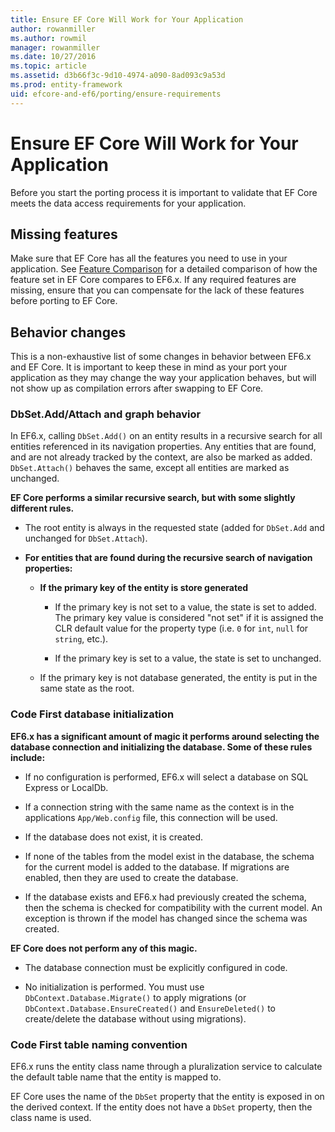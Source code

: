 ```yaml
---
title: Ensure EF Core Will Work for Your Application
author: rowanmiller
ms.author: rowmil
manager: rowanmiller
ms.date: 10/27/2016
ms.topic: article
ms.assetid: d3b66f3c-9d10-4974-a090-8ad093c9a53d
ms.prod: entity-framework
uid: efcore-and-ef6/porting/ensure-requirements
---
```

# Ensure EF Core Will Work for Your Application

Before you start the porting process it is important to validate that EF Core meets the data access requirements for your application.

## Missing features

Make sure that EF Core has all the features you need to use in your application. See [Feature Comparison](../features.md) for a detailed comparison of how the feature set in EF Core compares to EF6.x. If any required features are missing, ensure that you can compensate for the lack of these features before porting to EF Core.

## Behavior changes

This is a non-exhaustive list of some changes in behavior between EF6.x and EF Core. It is important to keep these in mind as your port your application as they may change the way your application behaves, but will not show up as compilation errors after swapping to EF Core.

### DbSet.Add/Attach and graph behavior

In EF6.x, calling `DbSet.Add()` on an entity results in a recursive search for all entities referenced in its navigation properties. Any entities that are found, and are not already tracked by the context, are also be marked as added. `DbSet.Attach()` behaves the same, except all entities are marked as unchanged.

**EF Core performs a similar recursive search, but with some slightly different rules.**

*  The root entity is always in the requested state (added for `DbSet.Add` and unchanged for `DbSet.Attach`).

*  **For entities that are found during the recursive search of navigation properties:**

    *  **If the primary key of the entity is store generated**

        * If the primary key is not set to a value, the state is set to added. The primary key value is considered "not set" if it is assigned the CLR default value for the property type (i.e. `0` for `int`, `null` for `string`, etc.).

        * If the primary key is set to a value, the state is set to unchanged.

    *  If the primary key is not database generated, the entity is put in the same state as the root.

### Code First database initialization

**EF6.x has a significant amount of magic it performs around selecting the database connection and initializing the database. Some of these rules include:**

* If no configuration is performed, EF6.x will select a database on SQL Express or LocalDb.

* If a connection string with the same name as the context is in the applications `App/Web.config` file, this connection will be used.

* If the database does not exist, it is created.

* If none of the tables from the model exist in the database, the schema for the current model is added to the database. If migrations are enabled, then they are used to create the database.

* If the database exists and EF6.x had previously created the schema, then the schema is checked for compatibility with the current model. An exception is thrown if the model has changed since the schema was created.

**EF Core does not perform any of this magic.**

* The database connection must be explicitly configured in code.

* No initialization is performed. You must use `DbContext.Database.Migrate()` to apply migrations (or `DbContext.Database.EnsureCreated()` and `EnsureDeleted()` to create/delete the database without using migrations).

### Code First table naming convention

EF6.x runs the entity class name through a pluralization service to calculate the default table name that the entity is mapped to.

EF Core uses the name of the `DbSet` property that the entity is exposed in on the derived context. If the entity does not have a `DbSet` property, then the class name is used.

